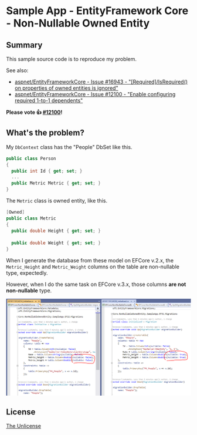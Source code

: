 ﻿# Sample App - EntityFramework Core - Non-Nullable Owned Entity

## Summary

This sample source code is to reproduce my problem.

See also:

- [aspnet/EntityFrameworkCore - Issue #16943 - "[Required]/IsRequired() on properties of owned entities is ignored"](https://github.com/aspnet/EntityFrameworkCore/issues/16943)
- [aspnet/EntityFrameworkCore - Issue #12100 - "Enable configuring required 1-to-1 dependents"](https://github.com/aspnet/EntityFrameworkCore/issues/12100)

**Please vote 👍 [#12100]((https://github.com/aspnet/EntityFrameworkCore/issues/12100))!**

## What's the problem?

My `DbContext` class has the "People" DbSet like this.

```csharp
public class Person
{
  public int Id { get; set; }
  ...
  public Metric Metric { get; set; }
}
```

The `Metric` class is owned entity, like this.

```csharp
[Owned]
public class Metric
{
  public double Height { get; set; }

  public double Weight { get; set; }
}
```

When I generate the database from these model on EFCore v.2.x, the `Metric_Height` and `Metric_Weight` columns on the table are non-nullable type, expectedly.

However, when I do the same task on EFCore v.3.x, those columns **are not non-nullable** type.

![fig1](.assets/fig1.png)

## License

[The Unlicense](LICENSE)